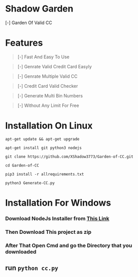 # Shadow Garden
[-] Garden Of Valid CC
# Features
>[-] Fast And Easy To Use

>[-] Genrate Valid Credit Card Easyly

>[-] Genrate Multiple Valid CC

>[-] Credit Card Valid Checker

>[-] Generate Multi Bin Numbers

>[-] Without Any Limit For Free

# Installation On Linux

```
apt-get update && apt-get upgrade
```
```
apt-get install git python3 nodejs
```
```
git clone https://github.com/XShadow3773/Garden-of-CC.git
```
```
cd Garden-of-CC
```
```
pip3 install -r allrequirements.txt
```
```
python3 Generate-CC.py
```

# Installation For Windows
### Download NodeJs Installer from [This Link](https://nodejs.org/en/)

### Then Download This project as zip 

### After That Open Cmd and go the Directory that you downloaded 

## run `python cc.py`

